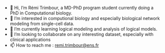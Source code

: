 - 👋 Hi, I’m Rémi Trimbour, a MD-PhD program student currently doing a PhD in Computational biology.
- 👀 I’m interested in computional biology and especially biological network modeling from single-cell data.
- 🌱 I’m currently learning logical modeling and analysis of logical models.
- 💞️ I’m looking to collaborate on any interesting dataset, especially with clinical applications
- 📫 How to reach me : remi.trimbour@ens.fr

<!---
r-trimbour/r-trimbour is a ✨ special ✨ repository because its `README.md` (this file) appears on your GitHub profile.
You can click the Preview link to take a look at your changes.
--->
